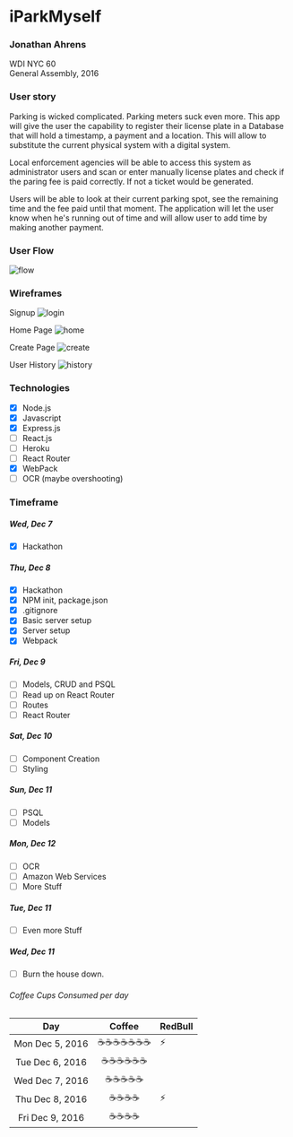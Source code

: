 # iParkMyself
### Jonathan Ahrens  
WDI NYC 60  
General Assembly, 2016  

### User story
Parking is wicked complicated. Parking meters suck even more. This app will give the user the capability to register their license plate in a Database that will hold a timestamp, a payment and a location. This will allow to substitute the current physical system with a digital system.

Local enforcement agencies will be able to access this system as administrator users and scan or enter manually license plates and check if the paring fee is paid correctly. If not a ticket would be generated.

Users will be able to look at their current parking spot, see the remaining time and the fee paid until that moment. The application will let the user know when he's running out of time and will allow user to add time by making another payment.

### User Flow
![flow](./images/readme/userFlow.jpg)

### Wireframes
Signup
![login](./images/readme/login.jpg)

Home Page
![home](./images/readme/home.jpg)

Create Page
![create](./images/readme/create.jpg)

User History
![history](./images/readme/History.jpg)




### Technologies
- [x] Node.js
- [x] Javascript
- [x] Express.js
- [ ] React.js
- [ ] Heroku
- [ ] React Router
- [x] WebPack
- [ ] OCR (maybe overshooting)

### Timeframe
##### Wed, Dec 7
- [x] Hackathon

##### Thu, Dec 8
- [x] Hackathon
- [x] NPM init, package.json
- [x] .gitignore
- [x] Basic server setup
- [x] Server setup
- [x] Webpack

##### Fri, Dec 9
- [ ] Models, CRUD and PSQL
- [ ] Read up on React Router
- [ ] Routes
- [ ] React Router

##### Sat, Dec 10
- [ ] Component Creation
- [ ] Styling

##### Sun, Dec 11
- [ ] PSQL
- [ ] Models

##### Mon, Dec 12
- [ ] OCR
- [ ] Amazon Web Services
- [ ] More Stuff

##### Tue, Dec 11
- [ ] Even more Stuff

##### Wed, Dec 11
- [ ] Burn the house down.



###### Coffee Cups Consumed per day
Day | Coffee | RedBull
:---: | :---: | ---
Mon Dec 5, 2016 | ☕☕☕☕☕☕☕ | ⚡
Tue Dec 6, 2016 | ☕☕☕☕☕☕ |
Wed Dec 7, 2016 | ☕☕☕☕☕ |
Thu Dec 8, 2016 | ☕☕☕☕ |⚡
Fri Dec 9, 2016 | ☕☕☕☕ |
